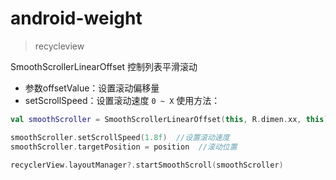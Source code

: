 # android-weight
> recycleview

SmoothScrollerLinearOffset 控制列表平滑滚动
- 参数offsetValue：设置滚动偏移量
- setScrollSpeed：设置滚动速度 `0 ~ X`
使用方法：
```kotlin
val smoothScroller = SmoothScrollerLinearOffset(this, R.dimen.xx, this)  //R.dimen.xx 偏移量

smoothScroller.setScrollSpeed(1.8f)  //设置滚动速度
smoothScroller.targetPosition = position  //滚动位置

recyclerView.layoutManager?.startSmoothScroll(smoothScroller)
```
